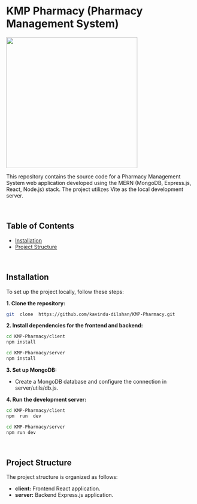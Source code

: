 # KMP Pharmacy (Pharmacy Management System)

<p><a  href="https://github.com/kavindu-dilshan"><img  src="https://skillicons.dev/icons?i=mongo,express,react,nodejs,vite,redux,tailwind,vscode,github"  width=350></a></p>

This repository contains the source code for a Pharmacy Management System web application developed using the MERN (MongoDB, Express.js, React, Node.js) stack. The project utilizes Vite as the local development server.<br>

<br>

## Table of Contents

- [Installation](#installation)
- [Project Structure](#project-structure)

<br>

## Installation

To set up the project locally, follow these steps:

**1. Clone the repository:**

```bash
git  clone  https://github.com/kavindu-dilshan/KMP-Pharmacy.git
```

**2. Install dependencies for the frontend and backend:**

```bash
cd KMP-Pharmacy/client
npm install

cd KMP-Pharmacy/server
npm install
```

**3. Set up MongoDB:**

- Create a MongoDB database and configure the connection in server/utils/db.js.

**4. Run the development server:**

```bash
cd KMP-Pharmacy/client
npm  run  dev

cd KMP-Pharmacy/server
npm run dev
```

<br>

## Project Structure

The project structure is organized as follows:

- <b>client:</b> Frontend React application.
- <b>server:</b> Backend Express.js application.<br><br>
